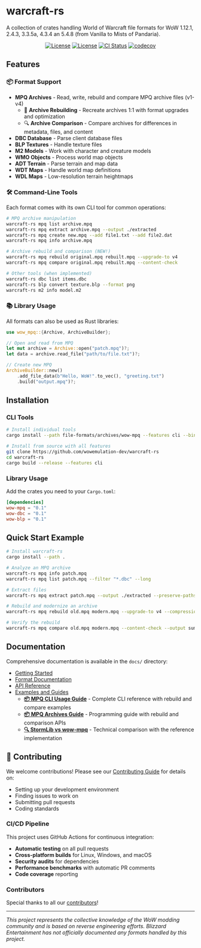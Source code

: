 # warcraft-rs

A collection of crates handling World of Warcraft file formats for WoW 1.12.1,
2.4.3, 3.3.5a, 4.3.4 an 5.4.8 (from Vanilla to Mists of Pandaria).

<div align="center">

[![License](https://img.shields.io/badge/license-Apache--2.0-blue.svg)](LICENSE-APACHE)
[![License](https://img.shields.io/badge/license-MIT-blue.svg)](LICENSE-MIT)
[![CI Status](https://github.com/wowemulation-dev/warcraft-rs/workflows/CI/badge.svg)](https://github.com/wowemulation-dev/warcraft-rs/actions)
[![codecov](https://img.shields.io/codecov/c/github/wowemulation-dev/warcraft-rs?logo=codecov&style=flat-square&token=BAQ8SOKEST&color=C43AC3)](https://codecov.io/gh/wowemulation-dev/warcraft-rs)

</div>

## Features

### 📦 Format Support

- **MPQ Archives** - Read, write, rebuild and compare MPQ archive files (v1-v4)
  - 🔄 **Archive Rebuilding** - Recreate archives 1:1 with format upgrades and optimization
  - 🔍 **Archive Comparison** - Compare archives for differences in metadata, files, and content
- **DBC Database** - Parse client database files
- **BLP Textures** - Handle texture files
- **M2 Models** - Work with character and creature models
- **WMO Objects** - Process world map objects
- **ADT Terrain** - Parse terrain and map data
- **WDT Maps** - Handle world map definitions
- **WDL Maps** - Low-resolution terrain heightmaps

### 🛠️ Command-Line Tools

Each format comes with its own CLI tool for common operations:

```bash
# MPQ archive manipulation
warcraft-rs mpq list archive.mpq
warcraft-rs mpq extract archive.mpq --output ./extracted
warcraft-rs mpq create new.mpq --add file1.txt --add file2.dat
warcraft-rs mpq info archive.mpq

# Archive rebuild and comparison (NEW!)
warcraft-rs mpq rebuild original.mpq rebuilt.mpq --upgrade-to v4
warcraft-rs mpq compare original.mpq rebuilt.mpq --content-check

# Other tools (when implemented)
warcraft-rs dbc list items.dbc
warcraft-rs blp convert texture.blp --format png
warcraft-rs m2 info model.m2
```

### 📚 Library Usage

All formats can also be used as Rust libraries:

```rust
use wow_mpq::{Archive, ArchiveBuilder};

// Open and read from MPQ
let mut archive = Archive::open("patch.mpq")?;
let data = archive.read_file("path/to/file.txt")?;

// Create new MPQ
ArchiveBuilder::new()
    .add_file_data(b"Hello, WoW!".to_vec(), "greeting.txt")
    .build("output.mpq")?;
```

## Installation

### CLI Tools

```bash
# Install individual tools
cargo install --path file-formats/archives/wow-mpq --features cli --bin mpq

# Install from source with all features
git clone https://github.com/wowemulation-dev/warcraft-rs
cd warcraft-rs
cargo build --release --features cli
```

### Library Usage

Add the crates you need to your `Cargo.toml`:

```toml
[dependencies]
wow-mpq = "0.1"
wow-dbc = "0.1"
wow-blp = "0.1"
```

## Quick Start Example

```bash
# Install warcraft-rs
cargo install --path .

# Analyze an MPQ archive
warcraft-rs mpq info patch.mpq
warcraft-rs mpq list patch.mpq --filter "*.dbc" --long

# Extract files
warcraft-rs mpq extract patch.mpq --output ./extracted --preserve-paths

# Rebuild and modernize an archive
warcraft-rs mpq rebuild old.mpq modern.mpq --upgrade-to v4 --compression lzma

# Verify the rebuild
warcraft-rs mpq compare old.mpq modern.mpq --content-check --output summary
```

## Documentation

Comprehensive documentation is available in the `docs/` directory:

- [Getting Started](docs/getting-started/quick-start.md)
- [Format Documentation](docs/formats/)
- [API Reference](docs/api/)
- [Examples and Guides](docs/guides/)
  - **[📦 MPQ CLI Usage Guide](docs/guides/mpq-cli-usage.md)** - Complete CLI reference with rebuild and compare examples
  - **[📦 MPQ Archives Guide](docs/guides/mpq-archives.md)** - Programming guide with rebuild and comparison APIs
  - **[🔍 StormLib vs wow-mpq](docs/guides/stormlib-differences.md)** - Technical comparison with the reference implementation

## 🤝 Contributing

We welcome contributions! Please see our [Contributing Guide](CONTRIBUTING.md) for details on:

- Setting up your development environment
- Finding issues to work on
- Submitting pull requests
- Coding standards

### CI/CD Pipeline

This project uses GitHub Actions for continuous integration:

- **Automatic testing** on all pull requests
- **Cross-platform builds** for Linux, Windows, and macOS
- **Security audits** for dependencies
- **Performance benchmarks** with automatic PR comments
- **Code coverage** reporting

### Contributors

Special thanks to all our [contributors](CONTRIBUTORS.md)!

---

*This project represents the collective knowledge of the WoW modding community
and is based on reverse engineering efforts. Blizzard Entertainment has not
officially documented any formats handled by this project.*
